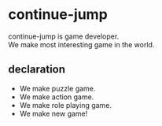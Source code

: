 # continue-jump
continue-jump is game developer.  
We make most interesting game in the world.  
## declaration
- We make puzzle game.
- We make action game.
- We make role playing game.
- We make new game!
